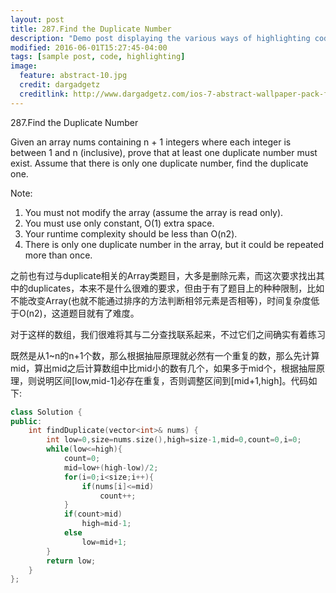 ```yaml
---
layout: post
title: 287.Find the Duplicate Number
description: "Demo post displaying the various ways of highlighting code in Markdown."
modified: 2016-06-01T15:27:45-04:00
tags: [sample post, code, highlighting]
image:
  feature: abstract-10.jpg
  credit: dargadgetz
  creditlink: http://www.dargadgetz.com/ios-7-abstract-wallpaper-pack-for-iphone-5-and-ipod-touch-retina/
---
```

287.Find the Duplicate Number

Given an array nums containing n + 1 integers where each integer is between 1 and n (inclusive), prove that at least one duplicate number must exist. Assume that there is only one duplicate number, find the duplicate one.

Note:

1. You must not modify the array (assume the array is read only).
2. You must use only constant, O(1) extra space.
3. Your runtime complexity should be less than O(n2).
4. There is only one duplicate number in the array, but it could be repeated more than once.

之前也有过与duplicate相关的Array类题目，大多是删除元素，而这次要求找出其中的duplicates，本来不是什么很难的要求，但由于有了题目上的种种限制，比如不能改变Array(也就不能通过排序的方法判断相邻元素是否相等)，时间复杂度低于O(n2)，这道题目就有了难度。

对于这样的数组，我们很难将其与二分查找联系起来，不过它们之间确实有着练习

既然是从1~n的n+1个数，那么根据抽屉原理就必然有一个重复的数，那么先计算mid，算出mid之后计算数组中比mid小的数有几个，如果多于mid个，根据抽屉原理，则说明区间[low,mid-1]必存在重复，否则调整区间到[mid+1,high]。代码如下:


```c++
class Solution {
public:
    int findDuplicate(vector<int>& nums) {
        int low=0,size=nums.size(),high=size-1,mid=0,count=0,i=0;
        while(low<=high){
            count=0;
            mid=low+(high-low)/2;
            for(i=0;i<size;i++){
                if(nums[i]<=mid)
                    count++;
            }
            if(count>mid)
                high=mid-1;
            else
                low=mid+1;
        }
        return low;
    }
};

```
